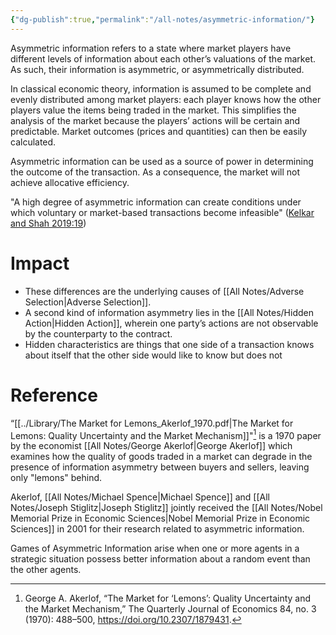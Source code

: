 ```yaml
---
{"dg-publish":true,"permalink":"/all-notes/asymmetric-information/"}
---
```


Asymmetric information refers to a state where market players have different levels of information about each other’s valuations of the market. As such, their information is asymmetric, or asymmetrically distributed.

In classical economic theory, information is assumed to be complete and evenly distributed among market players: each player knows how the other players value the items being traded in the market. This simplifies the analysis of the market because the players’ actions will be certain and predictable. Market outcomes (prices and quantities) can then be easily calculated.

Asymmetric information can be used as a source of power in determining the outcome of the transaction. As a consequence, the market will not achieve allocative efficiency.

"A high degree of asymmetric information can create conditions under which voluntary or market-based transactions become infeasible" ([Kelkar and Shah 2019:19](zotero://open-pdf/library/items/EW52ATBW?page=19))

# Impact
- These differences are the underlying causes of [[All Notes/Adverse Selection\|Adverse Selection]].
- A second kind of information asymmetry lies in the [[All Notes/Hidden Action\|Hidden Action]], wherein one party’s actions are not observable by the counterparty to the contract.
- Hidden characteristics are things that one side of a transaction knows about itself that the other side would like to know but does not

# Reference
“[[../Library/The Market for Lemons_Akerlof_1970.pdf|The Market for Lemons: Quality Uncertainty and the Market Mechanism]]"[^1] is a 1970 paper by the economist [[All Notes/George Akerlof\|George Akerlof]] which examines how the quality of goods traded in a market can degrade in the presence of information asymmetry between buyers and sellers, leaving only "lemons" behind.

Akerlof, [[All Notes/Michael Spence\|Michael Spence]] and [[All Notes/Joseph Stiglitz\|Joseph Stiglitz]] jointly received the [[All Notes/Nobel Memorial Prize in Economic Sciences\|Nobel Memorial Prize in Economic Sciences]] in 2001 for their research related to asymmetric information.

Games of Asymmetric Information arise when one or more agents in a strategic situation possess better information about a random event than the other agents.

[^1]: George A. Akerlof, “The Market for ‘Lemons’: Quality Uncertainty and the Market Mechanism,” The Quarterly Journal of Economics 84, no. 3 (1970): 488–500, https://doi.org/10.2307/1879431.